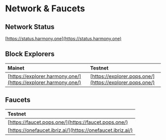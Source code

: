 # Network & Faucets

## Network Status

[https://status.harmony.one](https://status.harmony.one)

## Block Explorers

| Mainet | Testnet |
| :--- | :--- |
| [https://explorer.harmony.one/](https://explorer.harmony.one/) | [https://explorer.pops.one/](https://explorer.pops.one/) |

## Faucets

| Testnet |
| :--- |
| [https://faucet.pops.one/](https://faucet.pops.one/) |
| [https://onefaucet.ibriz.ai/](https://onefaucet.ibriz.ai/) |

